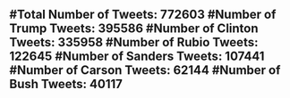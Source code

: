 #Total Number of Tweets: 772603 
#Number of Trump Tweets: 395586
#Number of Clinton Tweets: 335958
#Number of Rubio Tweets: 122645
#Number of Sanders Tweets: 107441
#Number of Carson Tweets: 62144
#Number of Bush Tweets: 40117
---
